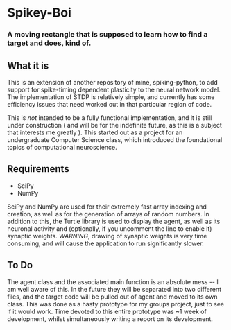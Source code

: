 # Spikey-Boi

### A moving rectangle that is supposed to learn how to find a target and does, kind of.

## What it is

This is an extension of another repository of mine, spiking-python, to add
support for spike-timing dependent plasticity to the neural network model. The
implementation of STDP is relatively simple, and currently has some efficiency
issues that need worked out in that particular region of code.

This is *not* intended to be a fully functional implementation, and it is still
under construction ( and will be for the indefinite future, as this is a subject
that interests me greatly ). This started out as a project for an undergraduate
Computer Science class, which introduced the foundational topics of
computational neuroscience.


## Requirements

 * SciPy
 * NumPy

SciPy and NumPy are used for their extremely fast array indexing and creation,
as well as for the generation of arrays of random numbers. In addition to this,
the Turtle library is used to display the agent, as well as its neuronal
activity and (optionally, if you uncomment the line to enable it) synaptic
weights. *WARNING*, drawing of synaptic weights is very time consuming, and will
cause the application to run significantly slower.

## To Do

The agent class and the associated main function is an absolute mess -- I am
well aware of this. In the future they will be separated into two different
files, and the target code will be pulled out of agent and moved to its own
class. This was done as a hasty prototype for my groups project, just to see if
it would work. Time devoted to this entire prototype was ~1 week of development,
whilst simultaneously writing a report on its development.

